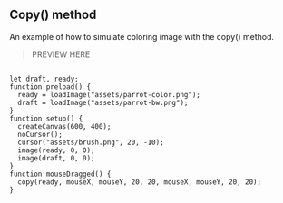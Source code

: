 ## Copy() method

An example of how to simulate coloring image with the copy() method.

> PREVIEW HERE

```

let draft, ready;
function preload() {
  ready = loadImage("assets/parrot-color.png");
  draft = loadImage("assets/parrot-bw.png");
}
function setup() {
  createCanvas(600, 400);
  noCursor();
  cursor("assets/brush.png", 20, -10);
  image(ready, 0, 0);
  image(draft, 0, 0);
}
function mouseDragged() {
  copy(ready, mouseX, mouseY, 20, 20, mouseX, mouseY, 20, 20);
}
```